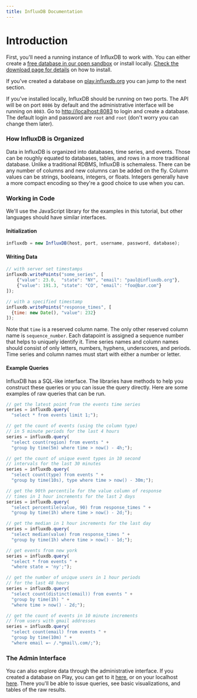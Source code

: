 ```yaml
---
title: InfluxDB Documentation
---
```


# Introduction

First, you'll need a running instance of InfluxDB to work with. You can either create a [free database in our open sandbox](http://play.influxdb.org) or install locally. [Check the download page for details](/download) on how to install.

If you've created a database on [play.influxdb.org](http://play.influxdb.org) you can jump to the next section.

If you've installed locally, InfluxDB should be running on two ports. The API will be on port `8086` by default and the administrative interface will be running on `8083`. Go to [http://localhost:8083](http://localhost:8083) to login and create a database. The default login and password are `root` and `root` (don't worry you can change them later).

### How InfluxDB is Organized

Data in InfluxDB is organized into databases, time series, and events. Those can be roughly equated to databases, tables, and rows in a more traditional database. Unlike a traditional RDBMS, InfluxDB is schemaless. There can be any number of columns and new columns can be added on the fly. Column values can be strings, booleans, integers, or floats. Integers generally have a more compact encoding so they're a good choice to use when you can.

### Working in Code

We'll use the JavaScript library for the examples in this tutorial, but other languages should have similar interfaces.

#### Initialization

```javascript
influxdb = new InfluxDB(host, port, username, password, database);
```

#### Writing Data

```javascript
// with server set timestamps
influxdb.writePoints("some_series", [
    {"value": 23.0,  "state": "NY", "email": "paul@influxdb.org"},
    {"value": 191.3, "state": "CO", "email": "foo@bar.com"}
]);

// with a specified timestamp
influxdb.writePoints("response_times", [
  {time: new Date(), "value": 232}
]);
```

Note that `time` is a reserved column name. The only other reserved column name is `sequence_number`. Each datapoint is assigned a sequence number that helps to uniquely identify it. Time series names and column names should consist of only letters, numbers, hyphens, underscores, and periods. Time series and column names must start with either a number or letter.

#### Example Queries

InfluxDB has a SQL-like interface. The libraries have methods to help you construct these queries or you can issue the query directly. Here are some examples of raw queries that can be run.

```javascript
// get the latest point from the events time series
series = influxdb.query(
  "select * from events limit 1;");

// get the count of events (using the column type)
// in 5 minute periods for the last 4 hours
series = influxdb.query(
  "select count(region) from events " +
  "group by time(5m) where time > now() - 4h;");

// get the count of unique event types in 10 second
// intervals for the last 30 minutes
series = influxdb.query(
  "select count(type) from events " +
  "group by time(10s), type where time > now() - 30m;");

// get the 90th percentile for the value column of response
// times in 1 hour increments for the last 2 days
series = influxdb.query(
  "select percentile(value, 90) from response_times " +
  "group by time(1h) where time > now() - 2d;");

// get the median in 1 hour increments for the last day
series = influxdb.query(
  "select median(value) from response_times " +
  "group by time(1h) where time > now() - 1d;");

// get events from new york
series = influxdb.query(
  "select * from events " +
  "where state = 'ny';");

// get the number of unique users in 1 hour periods
// for the last 48 hours
series = influxdb.query(
  "select count(distinct(email)) from events " +
  "group by time(1h) " +
  "where time > now() - 2d;");

// get the count of events in 10 minute increments
// from users with gmail addresses
series = influxdb.query(
  "select count(email) from events " +
  "group by time(10m) " +
  "where email =~ /.*gmail\.com/;");
```

### The Admin Interface

You can also explore data through the administrative interface. If you created a database on Play, you can get to it [here](http://sandbox.influxdb.org:9062), or on your localhost [here](http://localhost:8083). There you'll be able to issue queries, see basic visualizations, and tables of the raw results.
